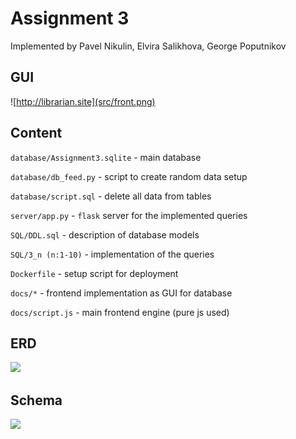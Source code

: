 # Assignment 3

Implemented by Pavel Nikulin, Elvira Salikhova, George Poputnikov

## GUI

![http://librarian.site](src/front.png)

## Content

```database/Assignment3.sqlite``` - main database 

```database/db_feed.py``` - script to create random data setup

```database/script.sql``` - delete all data from tables

```server/app.py``` - ```flask``` server for the implemented queries

```SQL/DDL.sql``` - description of database models

```SQL/3_n (n:1-10)``` - implementation of the queries

```Dockerfile``` - setup script for deployment

```docs/*``` - frontend implementation as GUI for database

```docs/script.js``` - main frontend engine (pure js used)


## ERD
![](https://github.com/indionapolis/DMD/blob/master/src/ER.png)
## Schema
![](https://github.com/indionapolis/DMD/blob/master/src/main.png)
